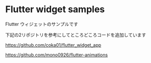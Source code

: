 # Flutter widget samples

Flutter ウィジェットのサンプルです

下記の2リポジトリを参考にしてところどころコードを追加しています

https://github.com/coka01/flutter_widget_app

https://github.com/mono0926/flutter-animations